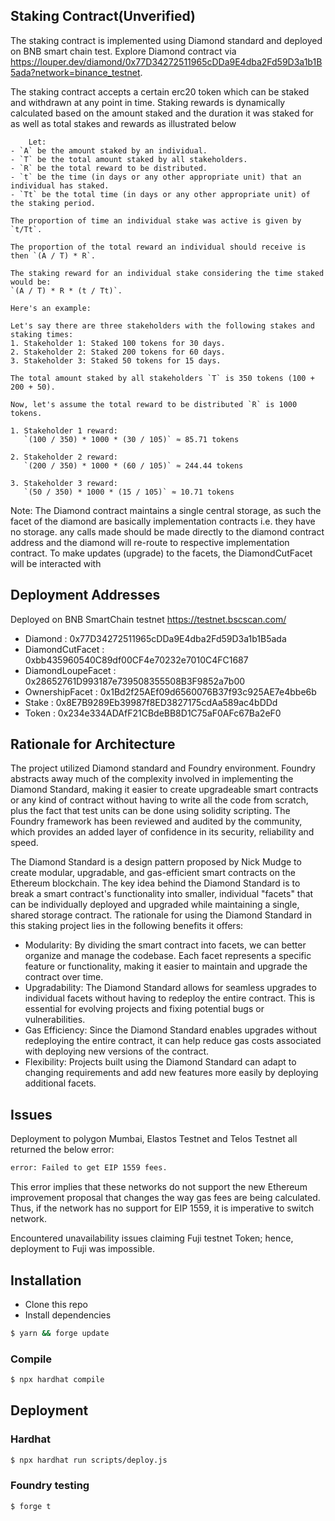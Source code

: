 ## Staking Contract(Unverified)
The staking contract is implemented using Diamond standard and deployed on BNB smart chain test. Explore Diamond contract via https://louper.dev/diamond/0x77D34272511965cDDa9E4dba2Fd59D3a1b1B5ada?network=binance_testnet. 

The staking contract accepts a certain erc20 token which can be staked and withdrawn at any point in time. Staking rewards is dynamically calculated based on the amount staked and the duration it was staked for as well as total stakes and rewards as illustrated below 
```shell
    Let:
- `A` be the amount staked by an individual.
- `T` be the total amount staked by all stakeholders.
- `R` be the total reward to be distributed.
- `t` be the time (in days or any other appropriate unit) that an individual has staked.
- `Tt` be the total time (in days or any other appropriate unit) of the staking period.

The proportion of time an individual stake was active is given by `t/Tt`.

The proportion of the total reward an individual should receive is then `(A / T) * R`.

The staking reward for an individual stake considering the time staked would be:
`(A / T) * R * (t / Tt)`.

Here's an example:

Let's say there are three stakeholders with the following stakes and staking times:
1. Stakeholder 1: Staked 100 tokens for 30 days.
2. Stakeholder 2: Staked 200 tokens for 60 days.
3. Stakeholder 3: Staked 50 tokens for 15 days.

The total amount staked by all stakeholders `T` is 350 tokens (100 + 200 + 50).

Now, let's assume the total reward to be distributed `R` is 1000 tokens.

1. Stakeholder 1 reward:
   `(100 / 350) * 1000 * (30 / 105)` ≈ 85.71 tokens

2. Stakeholder 2 reward:
   `(200 / 350) * 1000 * (60 / 105)` ≈ 244.44 tokens

3. Stakeholder 3 reward:
   `(50 / 350) * 1000 * (15 / 105)` ≈ 10.71 tokens

```
Note: The Diamond contract maintains a single central storage, as such the facet of the diamond are basically implementation contracts i.e. they have no storage.
any calls made should be made directly to the diamond contract address and the diamond will re-route to respective implementation contract. To make updates (upgrade) to the facets,
the DiamondCutFacet will be interacted with 

## Deployment Addresses 
Deployed on BNB SmartChain testnet https://testnet.bscscan.com/
- Diamond : 0x77D34272511965cDDa9E4dba2Fd59D3a1b1B5ada
- DiamondCutFacet : 0xbb435960540C89df00CF4e70232e7010C4FC1687
- DiamondLoupeFacet : 0x28652761D993187e739508355508B3F9852a7b00
- OwnershipFacet : 0x1Bd2f25AEf09d6560076B37f93c925AE7e4bbe6b
- Stake : 0x8E7B9289Eb39987f8ED3827175cdAa589ac4bDDd
- Token : 0x234e334ADAfF21CBdeBB8D1C75aF0AFc67Ba2eF0

## Rationale for Architecture
The project utilized Diamond standard and Foundry environment. Foundry abstracts away much of the complexity involved in implementing the Diamond Standard, making it easier to create upgradeable smart contracts or any kind of contract without having to write all the code from scratch, plus the fact that test units can be done using solidity scripting. The Foundry framework has been reviewed and audited by the community, which provides an added layer of confidence in its security, reliability and speed.

The Diamond Standard is a design pattern proposed by Nick Mudge to create modular, upgradable, and gas-efficient smart contracts on the Ethereum blockchain. The key idea behind the Diamond Standard is to break a smart contract's functionality into smaller, individual "facets" that can be individually deployed and upgraded while maintaining a single, shared storage contract.
The rationale for using the Diamond Standard in this staking project lies in the following benefits it offers:
- Modularity: By dividing the smart contract into facets, we can better organize and manage the codebase. Each facet represents a specific feature or functionality, making it easier to maintain and upgrade the contract over time.
- Upgradability: The Diamond Standard allows for seamless upgrades to individual facets without having to redeploy the entire contract. This is essential for evolving projects and fixing potential bugs or vulnerabilities.
- Gas Efficiency: Since the Diamond Standard enables upgrades without redeploying the entire contract, it can help reduce gas costs associated with deploying new versions of the contract.
- Flexibility: Projects built using the Diamond Standard can adapt to changing requirements and add new features more easily by deploying additional facets.
## Issues 
Deployment to polygon Mumbai, Elastos Testnet and Telos Testnet all returned the below error:
```bash
error: Failed to get EIP 1559 fees.
```
This error implies that these networks do not support the new Ethereum improvement proposal that changes the way gas fees are being 
calculated. Thus, if the network has no support for EIP 1559, it is imperative to switch network. 

Encountered unavailability issues claiming Fuji testnet Token;  hence, deployment to Fuji was impossible.
## Installation

- Clone this repo
- Install dependencies

```bash
$ yarn && forge update
```

### Compile

```bash
$ npx hardhat compile
```

## Deployment

### Hardhat

```bash
$ npx hardhat run scripts/deploy.js
```

### Foundry testing

```bash
$ forge t
```

